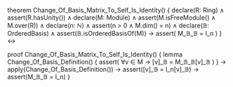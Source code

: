 theorem Change_Of_Basis_Matrix_To_Self_Is_Identity() {
  declare(R: Ring) ∧
  assert(R.hasUnity()) ∧
  declare(M: Module) ∧
  assert(M.isFreeModule() ∧ M.over(R)) ∧
  declare(n: ℕ) ∧
  assert(n > 0 ∧ M.dim() = n) ∧
  declare(𝔹: OrderedBasis) ∧
  assert(𝔹.isOrderedBasisOf(M)) →
  assert(
    M_𝔹_𝔹 = I_n
  )
} ↔

proof Change_Of_Basis_Matrix_To_Self_Is_Identity() {
  lemma Change_Of_Basis_Definition() {
    assert(
      ∀v ∈ M →
      [v]_𝔹 = M_𝔹_𝔹[v]_𝔹
    )
  } →
  apply(Change_Of_Basis_Definition()) →
  assert([v]_𝔹 = I_n[v]_𝔹) →
  assert(M_𝔹_𝔹 = I_n)
}